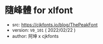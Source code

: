 # 隨峰體 for xlfont

 - src: https://cjkfonts.io/blog/ThePeakFont
 - version: `V0_101` ( 2022/02/22 )
 - author: 阿坤 x cjkfonts

